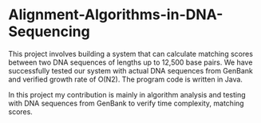# Alignment-Algorithms-in-DNA-Sequencing
This project involves building a system that can calculate matching scores between two DNA sequences of lengths up to 12,500 base pairs. We have successfully tested our system with actual DNA sequences from GenBank and verified growth rate of O(N2).
The program code is written in Java. 

In this project my contribution is mainly in algorithm analysis and testing with DNA sequences from GenBank to verify time complexity, matching scores.
